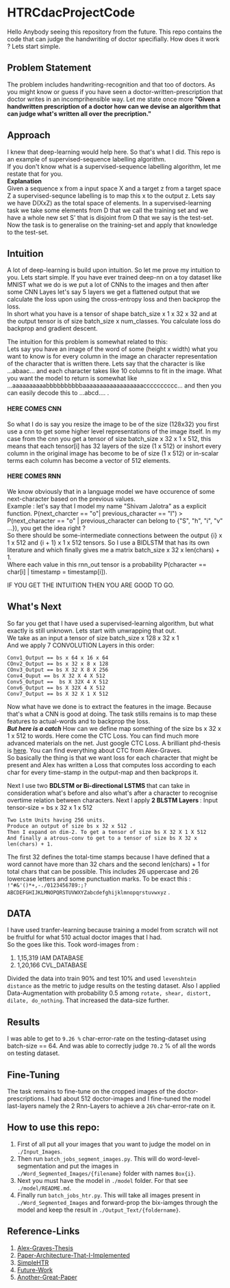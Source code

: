 # HTRCdacProjectCode
Hello Anybody seeing this repository from the future. This repo contains the code that can judge the handwriting of doctor specifially. How does it work ? Lets start simple. 

## Problem Statement 
The problem includes handwriting-recognition and that too of doctors. As you might know or guess if you have seen a doctor-written-prescription that doctor writes in an incomprihensible way. Let me state once more <b>"Given a handwritten prescription of a doctor how can we devise an algorithm that can judge what's written all over the precription." </b>

## Approach 
I knew that deep-learning would help here. So that's what I did. This repo is an example of supervised-sequence labelling algorithm. <br />
If you don't know what is a supervised-sequence labelling algorithm, let me restate that for you. <br />
<b> Explanation </b> <br />
Given a sequence x from a input space X and a target z from a target space Z a supervised-sequnce labelling is to map this x to the output z. Lets say we have D(XxZ) as the total space of elements. In a supervised-learning task we take some elements from D that we call the training set and we have a whole new set S' that is disjoint from D that we say is the test-set. Now the task is to generalise on the training-set and apply that knowledge to the test-set.

## Intuition 
A lot of deep-learning is build upon intuition. So let me prove my intuition to you. Lets start simple. If you have ever trained deep-nn on a toy dataset like MNIST what we do is we put a lot of CNNs to the images and then after some CNN Layes let's say 5 layers we get a flattened output that we calculate the loss upon using the cross-entropy loss and then backprop the loss. <br />
In short what you have is a tensor of shape batch_size x 1 x 32 x 32 and at the output tensor is of size batch_size x num_classes. You calculate loss do backprop and gradient descent.

The intuition for this problem is somewhat related to this: <br />
Lets say you have an image of the word of some (height x width) what you want to know is for every column in the image an character representation of the character that is written there. Lets say that the character is like ...abaac... and each character takes like 10 columns to fit in the image. What you want the model to return is somewhat like ...aaaaaaaaaabbbbbbbbbbaaaaaaaaaaaaaaaaaacccccccccc... and then you can easily decode this to ...abcd.... .  <br />
#### HERE COMES CNN
So what I do is say you resize the image to be of the size (128x32) you first use a cnn to get some higher level representations of the image itself. In my case from the cnn you get a tensor of size batch_size x 32 x 1 x 512, this means that each tensor[i] has 32 layers of the size (1 x 512) or inshort every column in the original image has become to be of size (1 x 512) or in-scalar terms each column has become a vector of 512 elements.  <br />
#### HERE COMES RNN
We know obviously that in a language model we have occurence of some next-character based on the previous values.  <br />Example : 
let's say that I model my name "Shivam Jalotra" as a explicit function. P(next_charcter == "o"| previous_character == "l") > P(next_character == "o" | previous_character can belong to {"S", "h", "i", "v" ...}), you get the idea right ? <br />
So there should be some-intermediate connections between the output {i} x 1 x 512 and {i + 1} x 1 x 512 tensors. So I use a BIDLSTM that has its own literature and which finally gives me a matrix batch_size x 32 x len(chars) + 1.  <br />
Where each value in this rnn_out tensor is a probability P(character == char[i] | timestamp = timestamp[i]). 

IF YOU GET THE INTUITION THEN YOU ARE GOOD TO GO. <br />

## What's Next 
So far you get that I have used a supervised-learning algorithm, but what exactly is still unknown.
Lets start with unwrapping that out. <br />
We take as an input a tensor of size batch_size x 128 x 32 x 1 <br />
And we apply 7 CONVOLUTION Layers in this order: 
``` 
Conv1_Output == bs x 64 x 16 x 64
COnv2_Output == bs x 32 x 8 x 128
COnv3_Output == bs X 32 X 8 X 256
Conv4_Ouput == bs X 32 X 4 X 512
Conv5_Output ==  bs X 32X 4 X 512
Conv6_Output == bs X 32X 4 X 512
Conv7_Output == bs X 32 X 1 X 512 
```
Now what have we done is to extract the features in the image. Because that's what a CNN is good at doing. The task stills remains is to map these features to actual-words and to backprop the loss. <br />
<i><b> But here is a catch </b></i>
How can we define map something of the size bs x 32 x 1 x 512 to words. Here come the CTC Loss. You can find much more advanced materials on the net. Just google CTC Loss. A brilliant phd-thesis is [here](https://www.cs.toronto.edu/~graves/phd.pdf). You can find everything about CTC from Alex-Graves. <br />
So basically the thing is that we want loss for each character that might be present and Alex has written a Loss that computes loss according to each char for every time-stamp in the output-map and then backprops it. <br />

Next I use two <b> BDLSTM or Bi-directional LSTMS </b> that can take in consideration what's before and also what's after a character to recognise overtime relation between characters. </b>
Next I apply <b>2 BLSTM Layers </b> :
Input tensor-size = bs x 32 x 1 x 512
``` 
Two Lstm Units having 256 units.
Produce an output of size bs x 32 x 512 .
Then I expand on dim-2. To get a tensor of size bs X 32 X 1 X 512
And finally a atrous-conv to get to a tensor of size bs X 32 x len(chars) + 1.
```
The first 32 defines the total-time stamps because I have defined that a word cannot have more than 32 chars and the second len(chars) + 1 for total chars that can be possible. This includes 26 uppercase and 26 lowercase letters and some punctuation marks. To be exact this : `!"#&'()*+,-./0123456789:;?ABCDEFGHIJKLMNOPQRSTUVWXYZabcdefghijklmnopqrstuvwxyz` .

## DATA
I have used tranfer-learning because training a model from scratch will not be fruitful for what 510 actual doctor images that I had. <br />
So the goes like this. Took word-images from  :
1. 1,15,319 IAM DATABASE 
2. 1,20,166 CVL_DATABASE

Divided the data into train 90% and test 10% and used `levenshtein distance` as the metric to judge results on the testing dataset. Also I applied Data-Augmentation with probability 0.5 among `rotate, shear, distort, dilate, do_nothing`. That increased the data-size further.  

## Results 
I was able to get to `9.26 %` char-error-rate on the testing-dataset using batch-size == 64. And was able to correctly judge `70.2` % of all the words on testing dataset.   

## Fine-Tuning 
The task remains to fine-tune on the cropped images of the doctor-prescriptions. I had about 512 doctor-images and I fine-tuned the model last-layers namely the 2 Rnn-Layers to achieve a `26%` char-error-rate on it.

## How to use this repo:
1. First of all put all your images that you want to judge the model on in `./Input_Images`.
2. Then run `batch_jobs_segment_images.py`. This will do word-level-segmentation and put the images in `./Word_Segmented_Images/{filename}` folder with names `Box{i}`.
3. Next you must have the model in `./model` folder. For that see `./model/README.md`.
4. Finally run `batch_jobs_htr.py`. This will take all images present in `./Word_Segmented_Images` and forward-prop the bix-iamges through the model and keep the result in `./Output_Text/{foldername}`.
 
## Reference-Links 
1. [Alex-Graves-Thesis](https://www.cs.toronto.edu/~graves/phd.pdf)
2. [Paper-Architecture-That-I-Implemented](https://arxiv.org/pdf/1507.05717.pdf)
3. [SimpleHTR](https://github.com/githubharald)
4. [Future-Work](https://ieeexplore.ieee.org/abstract/document/8270041/)
5. [Another-Great-Paper](https://arxiv.org/pdf/1804.01527.pdf)
